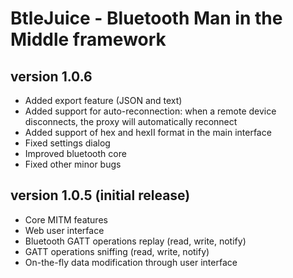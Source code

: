 BtleJuice - Bluetooth Man in the Middle framework
=================================================

version 1.0.6
-------------


* Added export feature (JSON and text)
* Added support for auto-reconnection: when a remote device disconnects, the proxy will automatically reconnect
* Added support of hex and hexII format in the main interface
* Fixed settings dialog
* Improved bluetooth core
* Fixed other minor bugs

version 1.0.5 (initial release)
-------------------------------

* Core MITM features
* Web user interface
* Bluetooth GATT operations replay (read, write, notify)
* GATT operations sniffing (read, write, notify)
* On-the-fly data modification through user interface
